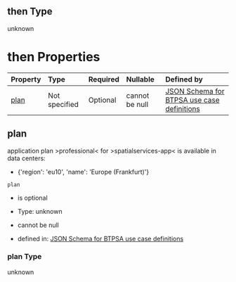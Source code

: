 ## then Type

unknown

# then Properties

| Property      | Type          | Required | Nullable       | Defined by                                                                                                                                                                                                                                      |
| :------------ | :------------ | :------- | :------------- | :---------------------------------------------------------------------------------------------------------------------------------------------------------------------------------------------------------------------------------------------- |
| [plan](#plan) | Not specified | Optional | cannot be null | [JSON Schema for BTPSA use case definitions](btpsa-usecase-properties-services-items-allof-2-then-allof-53-then-allof-0-then-properties-plan.md "undefined#/properties/services/items/allOf/2/then/allOf/53/then/allOf/0/then/properties/plan") |

## plan

application plan >professional< for >spatialservices-app< is available in data centers:

*   {'region': 'eu10', 'name': 'Europe (Frankfurt)'}

`plan`

*   is optional

*   Type: unknown

*   cannot be null

*   defined in: [JSON Schema for BTPSA use case definitions](btpsa-usecase-properties-services-items-allof-2-then-allof-53-then-allof-0-then-properties-plan.md "undefined#/properties/services/items/allOf/2/then/allOf/53/then/allOf/0/then/properties/plan")

### plan Type

unknown
